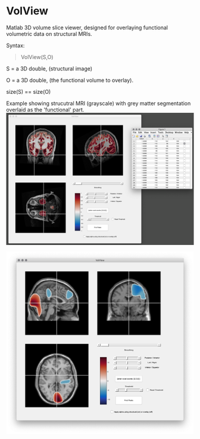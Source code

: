 # VolView

Matlab 3D volume slice viewer, designed for overlaying functional volumetric data on structural MRIs.

Syntax:
> VolView(S,O)

S = a 3D double, (structural image) 

O = a 3D double, (the functional volume to overlay). 

size(S) == size(O)

Example showing strucutral MRI (grayscale) with grey matter segmentation overlaid as the 'functional' part.
![Shot](Shot.png)

![Shot2](Shot2.png)
